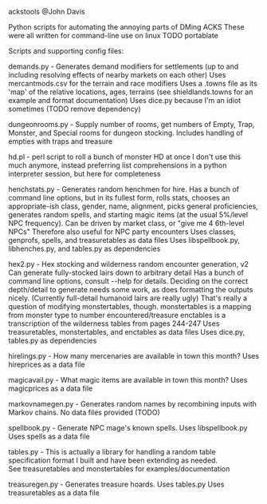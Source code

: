 
ackstools
@John Davis

Python scripts for automating the annoying parts of DMing ACKS
These were all written for command-line use on linux
  TODO portablate

Scripts and supporting config files:

  demands.py - Generates demand modifiers for settlements
    (up to and including resolving effects of nearby markets on each other)
    Uses mercantmods.csv for the terrain and race modifiers
    Uses a .towns file as its 'map' of the relative locations, ages, terrains
      (see shieldlands.towns for an example and format documentation)
    Uses dice.py because I'm an idiot sometimes (TODO remove dependency)

  dungeonrooms.py - Supply number of rooms, get numbers of 
    Empty, Trap, Monster, and Special rooms for dungeon stocking.
    Includes handling of empties with traps and treasure

  hd.pl - perl script to roll a bunch of monster HD at once
    I don't use this much anymore, instead preferring list comprehensions
    in a python interpreter session, but here for completeness

  henchstats.py - Generates random henchmen for hire.
    Has a bunch of command line options, but in its fullest form,
    rolls stats, chooses an appropriate-ish class, gender, name, alignment,
    picks general proficiencies, generates random spells, and starting magic
    items (at the usual 5%/level NPC frequency).
    Can be driven by market class, or "give me 4 6th-level NPCs"
    Therefore also useful for NPC party encounters
    Uses classes, genprofs, spells, and treasuretables as data files
    Uses libspellbook.py, libhenches.py, and tables.py as dependencies

  hex2.py - Hex stocking and wilderness random encounter generation, v2
    Can generate fully-stocked lairs down to arbitrary detail
    Has a bunch of command line options, consult --help for details.
    Deciding on the correct depth/detail to generate needs some work,
    as does formatting the outputs nicely.
    (Currently full-detail humanoid lairs are really ugly)
    That's really a question of modifying monstertables, though.
    monstertables is a mapping from monster type to number encountered/treasure
    enctables is a transcription of the wilderness tables from pages 244-247
    Uses treasuretables, monstertables, and enctables as data files
    Uses dice.py, tables.py as dependencies

  hirelings.py - How many mercenaries are available in town this month?
    Uses hireprices as a data file

  magicavail.py - What magic items are available in town this month?
    Uses magicprices as a data file

  markovnamegen.py - Generates random names by recombining inputs with Markov
    chains.  No data files provided (TODO)

  spellbook.py - Generate NPC mage's known spells.
    Uses libspellbook.py
    Uses spells as a data file

  tables.py - This is actually a library for handling a random table
    specification format I built and have been extending as needed.  
    See treasuretables and monstertables for examples/documentation

  treasuregen.py - Generates treasure hoards.
    Uses tables.py
    Uses treasuretables as a data file
